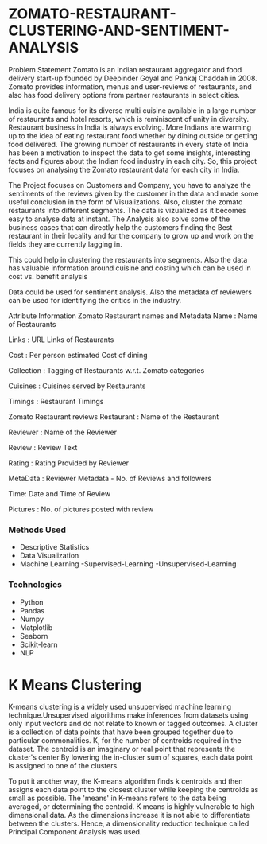 # ZOMATO-RESTAURANT-CLUSTERING-AND-SENTIMENT-ANALYSIS

Problem Statement
Zomato is an Indian restaurant aggregator and food delivery start-up founded by Deepinder Goyal and Pankaj Chaddah in 2008. Zomato provides information, menus and user-reviews of restaurants, and also has food delivery options from partner restaurants in select cities.

India is quite famous for its diverse multi cuisine available in a large number of restaurants and hotel resorts, which is reminiscent of unity in diversity. Restaurant business in India is always evolving. More Indians are warming up to the idea of eating restaurant food whether by dining outside or getting food delivered. The growing number of restaurants in every state of India has been a motivation to inspect the data to get some insights, interesting facts and figures about the Indian food industry in each city. So, this project focuses on analysing the Zomato restaurant data for each city in India.

The Project focuses on Customers and Company, you have to analyze the sentiments of the reviews given by the customer in the data and made some useful conclusion in the form of Visualizations. Also, cluster the zomato restaurants into different segments. The data is vizualized as it becomes easy to analyse data at instant. The Analysis also solve some of the business cases that can directly help the customers finding the Best restaurant in their locality and for the company to grow up and work on the fields they are currently lagging in.

This could help in clustering the restaurants into segments. Also the data has valuable information around cuisine and costing which can be used in cost vs. benefit analysis

Data could be used for sentiment analysis. Also the metadata of reviewers can be used for identifying the critics in the industry.

Attribute Information
Zomato Restaurant names and Metadata
Name : Name of Restaurants

Links : URL Links of Restaurants

Cost : Per person estimated Cost of dining

Collection : Tagging of Restaurants w.r.t. Zomato categories

Cuisines : Cuisines served by Restaurants

Timings : Restaurant Timings

Zomato Restaurant reviews
Restaurant : Name of the Restaurant

Reviewer : Name of the Reviewer

Review : Review Text

Rating : Rating Provided by Reviewer

MetaData : Reviewer Metadata - No. of Reviews and followers

Time: Date and Time of Review

Pictures : No. of pictures posted with review

### Methods Used
* Descriptive Statistics
* Data Visualization
* Machine Learning
  -Supervised-Learning
  -Unsupervised-Learning


### Technologies
* Python
* Pandas
* Numpy
* Matplotlib
* Seaborn
* Scikit-learn
* NLP

# K Means Clustering


K-means clustering is a widely used unsupervised machine learning technique.Unsupervised algorithms make inferences from datasets using only input vectors and do not relate to known or tagged outcomes. A cluster is a collection of data points that have been grouped together due to particular commonalities. K, for the number of centroids required in the dataset. The centroid is an imaginary or real point that represents the cluster's center.By lowering the in-cluster sum of squares, each data point is assigned to one of the clusters.

To put it another way, the K-means algorithm finds k centroids and then assigns each data point to the closest cluster while keeping the centroids as small as possible. The 'means' in K-means refers to the data being averaged, or determining the centroid. K means is highly vulnerable to high dimensional data. As the dimensions increase it is not able to differentiate between the clusters. Hence, a dimensionality reduction technique called Principal Component Analysis was used.
